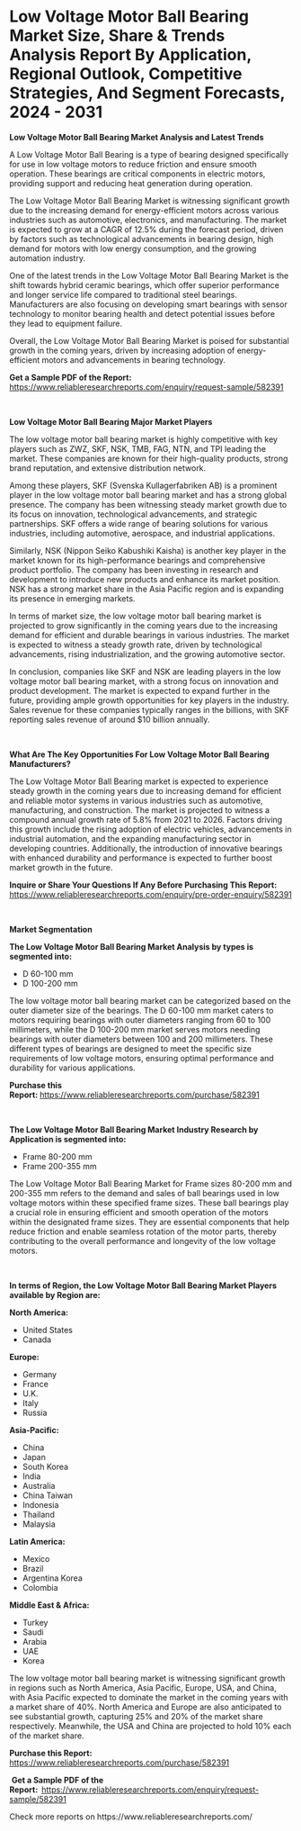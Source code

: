 <p><h1>Low Voltage Motor Ball Bearing Market Size, Share & Trends Analysis Report By Application, Regional Outlook, Competitive Strategies, And Segment Forecasts, 2024 - 2031</h1></p><p><strong>Low Voltage Motor Ball Bearing Market Analysis and Latest Trends</strong></p>
<p><p>A Low Voltage Motor Ball Bearing is a type of bearing designed specifically for use in low voltage motors to reduce friction and ensure smooth operation. These bearings are critical components in electric motors, providing support and reducing heat generation during operation.</p><p>The Low Voltage Motor Ball Bearing Market is witnessing significant growth due to the increasing demand for energy-efficient motors across various industries such as automotive, electronics, and manufacturing. The market is expected to grow at a CAGR of 12.5% during the forecast period, driven by factors such as technological advancements in bearing design, high demand for motors with low energy consumption, and the growing automation industry.</p><p>One of the latest trends in the Low Voltage Motor Ball Bearing Market is the shift towards hybrid ceramic bearings, which offer superior performance and longer service life compared to traditional steel bearings. Manufacturers are also focusing on developing smart bearings with sensor technology to monitor bearing health and detect potential issues before they lead to equipment failure.</p><p>Overall, the Low Voltage Motor Ball Bearing Market is poised for substantial growth in the coming years, driven by increasing adoption of energy-efficient motors and advancements in bearing technology.</p></p>
<p><strong>Get a Sample PDF of the Report:&nbsp;</strong> <a href="https://www.reliableresearchreports.com/enquiry/request-sample/582391">https://www.reliableresearchreports.com/enquiry/request-sample/582391</a></p>
<p>&nbsp;</p>
<p><strong>Low Voltage Motor Ball Bearing Major Market Players</strong></p>
<p><p>The low voltage motor ball bearing market is highly competitive with key players such as ZWZ, SKF, NSK, TMB, FAG, NTN, and TPI leading the market. These companies are known for their high-quality products, strong brand reputation, and extensive distribution network. </p><p>Among these players, SKF (Svenska Kullagerfabriken AB) is a prominent player in the low voltage motor ball bearing market and has a strong global presence. The company has been witnessing steady market growth due to its focus on innovation, technological advancements, and strategic partnerships. SKF offers a wide range of bearing solutions for various industries, including automotive, aerospace, and industrial applications.</p><p>Similarly, NSK (Nippon Seiko Kabushiki Kaisha) is another key player in the market known for its high-performance bearings and comprehensive product portfolio. The company has been investing in research and development to introduce new products and enhance its market position. NSK has a strong market share in the Asia Pacific region and is expanding its presence in emerging markets.</p><p>In terms of market size, the low voltage motor ball bearing market is projected to grow significantly in the coming years due to the increasing demand for efficient and durable bearings in various industries. The market is expected to witness a steady growth rate, driven by technological advancements, rising industrialization, and the growing automotive sector.</p><p>In conclusion, companies like SKF and NSK are leading players in the low voltage motor ball bearing market, with a strong focus on innovation and product development. The market is expected to expand further in the future, providing ample growth opportunities for key players in the industry. Sales revenue for these companies typically ranges in the billions, with SKF reporting sales revenue of around $10 billion annually.</p></p>
<p>&nbsp;</p>
<p><strong>What Are The Key Opportunities For Low Voltage Motor Ball Bearing Manufacturers?</strong></p>
<p><p>The Low Voltage Motor Ball Bearing market is expected to experience steady growth in the coming years due to increasing demand for efficient and reliable motor systems in various industries such as automotive, manufacturing, and construction. The market is projected to witness a compound annual growth rate of 5.8% from 2021 to 2026. Factors driving this growth include the rising adoption of electric vehicles, advancements in industrial automation, and the expanding manufacturing sector in developing countries. Additionally, the introduction of innovative bearings with enhanced durability and performance is expected to further boost market growth in the future.</p></p>
<p><strong>Inquire or Share Your Questions If Any Before Purchasing This Report:</strong> <a href="https://www.reliableresearchreports.com/enquiry/pre-order-enquiry/582391">https://www.reliableresearchreports.com/enquiry/pre-order-enquiry/582391</a></p>
<p>&nbsp;</p>
<p><strong>Market Segmentation</strong></p>
<p><strong>The Low Voltage Motor Ball Bearing Market Analysis by types is segmented into:</strong></p>
<p><ul><li>D 60-100 mm</li><li>D 100-200 mm</li></ul></p>
<p><p>The low voltage motor ball bearing market can be categorized based on the outer diameter size of the bearings. The D 60-100 mm market caters to motors requiring bearings with outer diameters ranging from 60 to 100 millimeters, while the D 100-200 mm market serves motors needing bearings with outer diameters between 100 and 200 millimeters. These different types of bearings are designed to meet the specific size requirements of low voltage motors, ensuring optimal performance and durability for various applications.</p></p>
<p><strong>Purchase this Report:&nbsp;</strong><a href="https://www.reliableresearchreports.com/purchase/582391">https://www.reliableresearchreports.com/purchase/582391</a></p>
<p>&nbsp;</p>
<p><strong>The Low Voltage Motor Ball Bearing Market Industry Research by Application is segmented into:</strong></p>
<p><ul><li>Frame 80-200 mm</li><li>Frame 200-355 mm</li></ul></p>
<p><p>The Low Voltage Motor Ball Bearing Market for Frame sizes 80-200 mm and 200-355 mm refers to the demand and sales of ball bearings used in low voltage motors within these specified frame sizes. These ball bearings play a crucial role in ensuring efficient and smooth operation of the motors within the designated frame sizes. They are essential components that help reduce friction and enable seamless rotation of the motor parts, thereby contributing to the overall performance and longevity of the low voltage motors.</p></p>
<p>&nbsp;</p>
<p><strong>In terms of Region, the Low Voltage Motor Ball Bearing Market Players available by Region are:</strong></p>
<p>
    <p> <strong> North America: </strong>
        <ul>
            <li>United States</li>
            <li>Canada</li>
        </ul>
        </p> 
    <p> <strong> Europe: </strong>
        <ul>
            <li>Germany</li>
            <li>France</li>
            <li>U.K.</li>
            <li>Italy</li>
            <li>Russia</li>
        </ul>
        </p> 
    <p> <strong> Asia-Pacific: </strong>
        <ul>
            <li>China</li>
            <li>Japan</li>
            <li>South Korea</li>
            <li>India</li>
            <li>Australia</li>
            <li>China Taiwan</li>
            <li>Indonesia</li>
            <li>Thailand</li>
            <li>Malaysia</li>
        </ul>
        </p> 
    <p> <strong> Latin America: </strong>
        <ul>
            <li>Mexico</li>
            <li>Brazil</li>
            <li>Argentina Korea</li>
            <li>Colombia</li>
        </ul>
        </p> 
    <p> <strong> Middle East & Africa: </strong>
        <ul>
            <li>Turkey</li>
            <li>Saudi</li>
            <li>Arabia</li>
            <li>UAE</li>
            <li>Korea</li>
        </ul>
    </p>
    </p>
<p><p>The low voltage motor ball bearing market is witnessing significant growth in regions such as North America, Asia Pacific, Europe, USA, and China, with Asia Pacific expected to dominate the market in the coming years with a market share of 40%. North America and Europe are also anticipated to see substantial growth, capturing 25% and 20% of the market share respectively. Meanwhile, the USA and China are projected to hold 10% each of the market share.</p></p>
<p><strong>Purchase this Report: </strong><a href="https://www.reliableresearchreports.com/purchase/582391">https://www.reliableresearchreports.com/purchase/582391</a></p>
<p>&nbsp;<strong>Get a Sample PDF of the Report:&nbsp;&nbsp;</strong><a href="https://www.reliableresearchreports.com/enquiry/request-sample/582391">https://www.reliableresearchreports.com/enquiry/request-sample/582391</a></p>
<p><strong></strong></p>
<p>Check more reports on https://www.reliableresearchreports.com/</p>